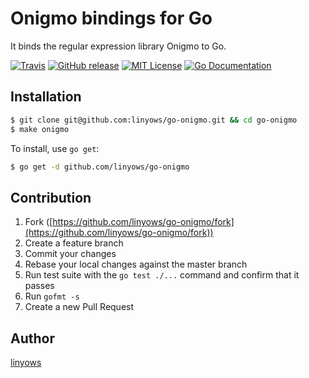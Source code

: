 Onigmo bindings for Go
======================

It binds the regular expression library Onigmo to Go.

[![Travis](https://img.shields.io/travis/linyows/go-onigmo.svg?style=flat-square)][travis]
[![GitHub release](http://img.shields.io/github/release/linyows/go-onigmo.svg?style=flat-square)][release]
[![MIT License](http://img.shields.io/badge/license-MIT-blue.svg?style=flat-square)][license]
[![Go Documentation](http://img.shields.io/badge/go-documentation-blue.svg?style=flat-square)][godocs]

[travis]: https://travis-ci.org/linyows/go-onigmo
[release]: https://github.com/linyows/go-onigmo/releases
[license]: https://github.com/linyows/go-onigmo/blob/master/LICENSE
[godocs]: http://godoc.org/github.com/linyows/go-onigmo

Installation
------------

```sh
$ git clone git@github.com:linyows/go-onigmo.git && cd go-onigmo
$ make onigmo
```

To install, use `go get`:

```sh
$ go get -d github.com/linyows/go-onigmo
```

Contribution
------------

1. Fork ([https://github.com/linyows/go-onigmo/fork](https://github.com/linyows/go-onigmo/fork))
1. Create a feature branch
1. Commit your changes
1. Rebase your local changes against the master branch
1. Run test suite with the `go test ./...` command and confirm that it passes
1. Run `gofmt -s`
1. Create a new Pull Request

Author
------

[linyows](https://github.com/linyows)
